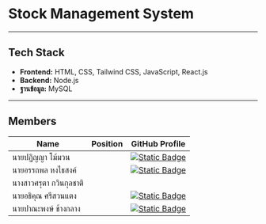 # Stock Management System




---

## Tech Stack  

- **Frontend:** HTML, CSS, Tailwind CSS, JavaScript, React.js 
- **Backend:** Node.js
- **ฐานข้อมูล:** MySQL  

---

## Members  


| Name                   | Position                                   | GitHub Profile |
|------------------------|--------------------------------------------|----------------|
| นายปฏิญญา โม้มวน       |                                             | [![Static Badge](https://img.shields.io/badge/Poopub-black)](https://github.com/Poobpub) |
| นายอรรถพล หงไธสงค์     |                                             | [![Static Badge](https://img.shields.io/badge/Koko--atp%20-black)](https://github.com/Koko-atp) |
| นางสาวศรุตา กวินกุลชาติ    |                                            |  |
| นายอธิคุณ ศรีสวนแตง      |                                            | [![Static Badge](https://img.shields.io/badge/Sparkyxzp-black)](https://github.com/Sparkyxzp) |
| นายปาณะพงษ์ ช้างกลาง      |                                          | [![Static Badge](https://img.shields.io/badge/Futsu--coder%20-black)](https://github.com/Futsu-coder) |
